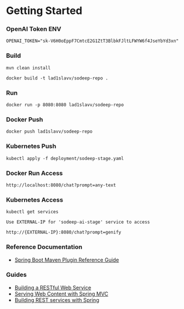 # Getting Started

### OpenAI Token ENV
```
OPENAI_TOKEN="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"
```
### Build
```
mvn clean install

docker build -t lad1slavv/sodeep-repo .
```
### Run
```
docker run -p 8080:8080 lad1slavv/sodeep-repo
```
### Docker Push
```
docker push lad1slavv/sodeep-repo
```
### Kubernetes Push
```
kubectl apply -f deployment/sodeep-stage.yaml
```
### Docker Run Access
```
http://localhost:8080/chat?prompt=any-text
```
### Kubernetes Access
```
kubectl get services

Use EXTERNAL-IP for 'sodeep-ai-stage' service to access

http://{EXTERNAL-IP}:8080/chat?prompt=genify
```
###
###
###
### Reference Documentation

* [Spring Boot Maven Plugin Reference Guide](https://docs.spring.io/spring-boot/docs/3.0.4/maven-plugin/reference/html/)

### Guides

* [Building a RESTful Web Service](https://spring.io/guides/gs/rest-service/)
* [Serving Web Content with Spring MVC](https://spring.io/guides/gs/serving-web-content/)
* [Building REST services with Spring](https://spring.io/guides/tutorials/rest/)

